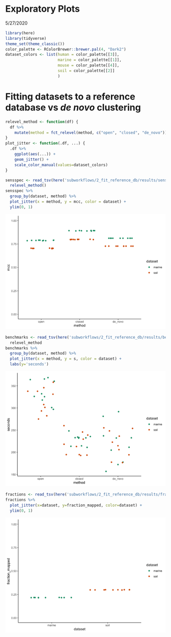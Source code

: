 Exploratory Plots
================
5/27/2020

``` r
library(here)
library(tidyverse)
theme_set(theme_classic())
color_palette <- RColorBrewer::brewer.pal(4, "Dark2")
dataset_colors <- list(human = color_palette[[3]],
                       marine = color_palette[[1]],
                       mouse = color_palette[[4]],
                       soil = color_palette[[2]]
                       )
```

# Fitting datasets to a reference database vs *de novo* clustering

``` r
relevel_method <- function(df) {
  df %>%
    mutate(method = fct_relevel(method, c("open", "closed", "de_novo")))
}
plot_jitter <- function(.df, ...) {
  .df %>% 
    ggplot(aes(...)) +
    geom_jitter() +
    scale_color_manual(values=dataset_colors)
}
```

``` r
sensspec <- read_tsv(here('subworkflows/2_fit_reference_db/results/sensspec.txt')) %>% 
  relevel_method()
sensspec %>% 
  group_by(dataset, method) %>% 
  plot_jitter(x = method, y = mcc, color = dataset) +
  ylim(0, 1)
```

![](figures/fit_db_sensspec-1.png)<!-- -->

``` r
benchmarks <- read_tsv(here('subworkflows/2_fit_reference_db/results/benchmarks.txt')) %>% 
  relevel_method
benchmarks %>% 
  group_by(dataset, method) %>% 
  plot_jitter(x = method, y = s, color = dataset) +
  labs(y='seconds')
```

![](figures/fit_db_benchmarks-1.png)<!-- -->

``` r
fractions <- read_tsv(here('subworkflows/2_fit_reference_db/results/fraction_reads_mapped.txt'))
fractions %>% 
  plot_jitter(x=dataset, y=fraction_mapped, color=dataset) +
  ylim(0, 1)
```

![](figures/fraction_reads_mapped-1.png)<!-- -->
